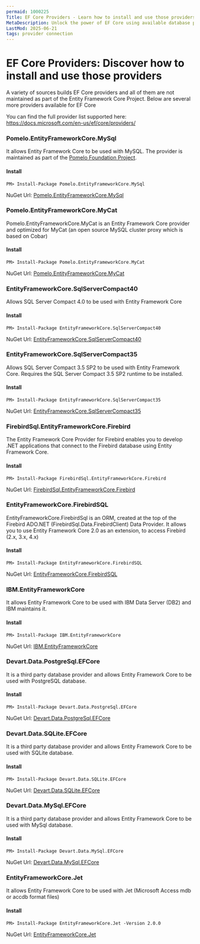 ```yaml
---
permaid: 1000225
Title: EF Core Providers - Learn how to install and use those providers
MetaDescription: Unlock the power of EF Core using available database providers. Learn about Pomelo, SQL Compact, Firebird and more.
LastMod: 2025-06-21
tags: provider connection
---
```


# EF Core Providers: Discover how to install and use those providers

A variety of sources builds EF Core providers and all of them are not maintained as part of the Entity Framework Core Project. Below are several more providers available for EF Core

You can find the full provider list supported here: <a href="https://docs.microsoft.com/en-us/ef/core/providers/" target="_blank">https://docs.microsoft.com/en-us/ef/core/providers/</a>

### Pomelo.EntityFrameworkCore.MySql

It allows Entity Framework Core to be used with MySQL. The provider is maintained as part of the [Pomelo Foundation Project](https://github.com/PomeloFoundation/Pomelo.EntityFrameworkCore.MySql).

#### Install

`PM> Install-Package Pomelo.EntityFrameworkCore.MySql`

NuGet Url: [Pomelo.EntityFrameworkCore.MySql](https://www.nuget.org/packages/Pomelo.EntityFrameworkCore.MySql/)

### Pomelo.EntityFrameworkCore.MyCat

Pomelo.EntityFrameworkCore.MyCat is an Entity Framework Core provider and optimized for MyCat (an open source MySQL cluster proxy which is based on Cobar)

#### Install

`PM> Install-Package Pomelo.EntityFrameworkCore.MyCat`

NuGet Url: [Pomelo.EntityFrameworkCore.MyCat](https://www.nuget.org/packages/Pomelo.EntityFrameworkCore.MyCat)

### EntityFrameworkCore.SqlServerCompact40

Allows SQL Server Compact 4.0 to be used with Entity Framework Core

#### Install

`PM> Install-Package EntityFrameworkCore.SqlServerCompact40`

NuGet Url: [EntityFrameworkCore.SqlServerCompact40](https://www.nuget.org/packages/EntityFrameworkCore.SqlServerCompact40)

### EntityFrameworkCore.SqlServerCompact35

Allows SQL Server Compact 3.5 SP2 to be used with Entity Framework Core. Requires the SQL Server Compact 3.5 SP2 runtime to be installed.

#### Install

`PM> Install-Package EntityFrameworkCore.SqlServerCompact35`

NuGet Url: [EntityFrameworkCore.SqlServerCompact35](https://www.nuget.org/packages/EntityFrameworkCore.SqlServerCompact35)

### FirebirdSql.EntityFrameworkCore.Firebird

The Entity Framework Core Provider for Firebird enables you to develop .NET applications that connect to the Firebird database using Entity Framework Core.

#### Install

`PM> Install-Package FirebirdSql.EntityFrameworkCore.Firebird`

NuGet Url: [FirebirdSql.EntityFrameworkCore.Firebird](https://www.nuget.org/packages/FirebirdSql.EntityFrameworkCore.Firebird)

### EntityFrameworkCore.FirebirdSQL

EntityFrameworkCore.FirebirdSql is an ORM, created at the top of the Firebird ADO.NET (FirebirdSql.Data.FirebirdClient) Data Provider. It allows you to use Entity Framework Core 2.0 as an extension, to access Firebird (2.x, 3.x, 4.x)

#### Install

`PM> Install-Package EntityFrameworkCore.FirebirdSQL`

NuGet Url: [EntityFrameworkCore.FirebirdSQL](https://www.nuget.org/packages/EntityFrameworkCore.FirebirdSQL)

### IBM.EntityFrameworkCore

It allows Entity Framework Core to be used with IBM Data Server (DB2) and IBM maintains it.

#### Install

`PM> Install-Package IBM.EntityFrameworkCore`

NuGet Url: [IBM.EntityFrameworkCore](https://www.nuget.org/packages/IBM.EntityFrameworkCore/)

### Devart.Data.PostgreSql.EFCore

It is a third party database provider and allows Entity Framework Core to be used with PostgreSQL database.

#### Install

`PM> Install-Package Devart.Data.PostgreSql.EFCore`

NuGet Url: [Devart.Data.PostgreSql.EFCore](https://www.nuget.org/packages/Devart.Data.PostgreSql.EFCore)

### Devart.Data.SQLite.EFCore

It is a third party database provider and allows Entity Framework Core to be used with SQLite database.

#### Install

`PM> Install-Package Devart.Data.SQLite.EFCore`

NuGet Url: [Devart.Data.SQLite.EFCore](https://www.nuget.org/packages/Devart.Data.SQLite.EFCore)

### Devart.Data.MySql.EFCore

It is a third party database provider and allows Entity Framework Core to be used with MySql database.

#### Install

`PM> Install-Package Devart.Data.MySql.EFCore`

NuGet Url: [Devart.Data.MySql.EFCore](https://www.nuget.org/packages/Devart.Data.MySql.EFCore)

### EntityFrameworkCore.Jet

It allows Entity Framework Core to be used with Jet (Microsoft Access mdb or accdb format files)

#### Install

`PM> Install-Package EntityFrameworkCore.Jet -Version 2.0.0`

NuGet Url: [EntityFrameworkCore.Jet](https://www.nuget.org/packages/EntityFrameworkCore.Jet/)

